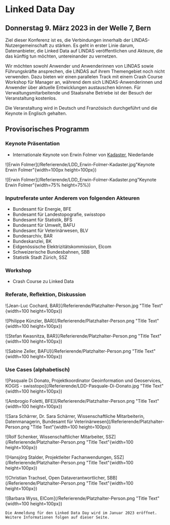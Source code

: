 # Linked Data Day 
## Donnerstag 9. März 2023 in der Welle 7, Bern

Ziel dieser Konferenz ist es, die Verbindungen innerhalb der LINDAS-Nutzergemeinschaft zu stärken. Es geht in erster Linie darum, Datenanbieter, die Linked Data auf LINDAS veröffentlichen und Akteure, die das künftig tun möchten, untereinander zu vernetzen. 

Wir möchten sowohl Anwender und Anwenderinnen von LINDAS sowie Führungskräfte ansprechen, die LINDAS auf ihrem Themengebiet noch nicht verwenden. Dazu bieten wir einen parallelen Track mit einem Crash Course Workshop für Manager an, während dem sich LINDAS-Anwenderinnen und Anwender über aktuelle Entwicklungen austauschen können. Für Verwaltungsmitarbeitende und Staatsnahe Betriebe ist der Besuch der Veranstaltung kostenlos. 

Die Veranstaltung wird in Deutsch und Französisch durchgeführt und die Keynote in Englisch gehalten. 

## Provisorisches Programm

### Keynote Präsentation 

- Internationale Keynote von Erwin Folmer von [Kadaster](https://www.kadaster.nl/about-us "dieser Link führt zu Kadaster!"), Niederlande 

![Erwin Folmer](/Referierende/LDD_Erwin-Folmer-Kadaster.jpg"Keynote Erwin Folmer"{width=100px height=100px})


![Erwin Folmer](/Referierende/LDD_Erwin-Folmer-Kadaster.png"Keynote Erwin Folmer"{width=75% height=75%})

### Inputreferate unter Anderem von folgenden Akteuren
- Bundesamt für Energie, BFE
- Bundesamt für Landestopografie, swisstopo
- Bundesamt für Statistik, BFS
- Bundesamt für Umwelt, BAFU
- Bundesamt für Veterinärwesen, BLV
- Bundesarchiv, BAR
- Bundeskanzlei, BK
- Eidgenössische Elektrizitätskommission, Elcom 
- Schweizerische Bundesbahnen, SBB
- Statistik Stadt Zürich, SSZ 

### Workshop
- Crash Course zu Linked Data

### Referate, Reflektion, Diskussion 

![Jean-Luc Cochard, BAR](/Referierende/Platzhalter-Person.jpg "Title Text"{width=100 height=100px})

![Philippe Künzler, BAR](/Referierende/Platzhalter-Person.png "Title Text"{width=100 height=100px})

![Stefan Kwasnitza, BAR](/Referierende/Platzhalter-Person.png "Title Text"{width=100 height=100px})

![Sabine Zeller, BAFU](/Referierende/Platzhalter-Person.png "Title Text"{width=100 height=100px})

### Use Cases (alphabetisch)

![Pasquale Di Donato, Projektkoordinator Geoinformation und Geoservices, KOGIS - swisstopo](/Referierende/LDD-Pasquale-Di-Donato.jpg "Title Text"{width=100 height=100px})

![Ambrogio Foletti, BFE](/Referierende/Platzhalter-Person.png "Title Text"{width=100 height=100px})

![Sara Schärrer, Dr. Sara Schärrer, Wissenschaftliche Mitarbeiterin, Datenmanagerin, Bundesamt für Veterinärwesen](/Referierende/Platzhalter-Person.png "Title Text"{width=100 height=100px})

![Rolf Schenker, Wissenschaftlicher Mitarbeiter, SSZ](/Referierende/Platzhalter-Person.png "Title Text"{width=100 height=100px})

![Hansjörg Stalder, Projektleiter Fachanwendungen, SSZ](/Referierende/Platzhalter-Person.png "Title Text"{width=100 height=100px})

![Christian Trachsel, Open Dataverantwortlicher, SBB](/Referierende/Platzhalter-Person.png "Title Text"{width=100 height=100px})

![Barbara Wyss, ElCom](/Referierende/Platzhalter-Person.png "Title Text"{width=100 height=100px})

```
Die Anmeldung für den Linked Data Day wird im Januar 2023 eröffnet.
Weitere Informationen folgen auf dieser Seite. 
```

